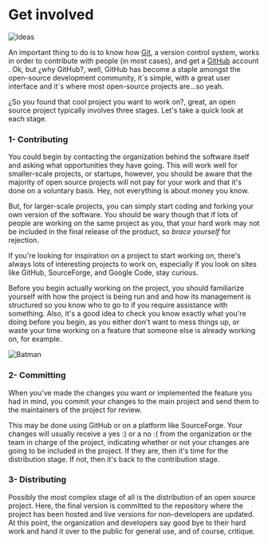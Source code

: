 # Get involved

![Ideas](http://i.imgur.com/KLnANGW.jpg "Ideas matter")

An important thing to do is to know how [Git](http://git-scm.com/), a version control system, works in order to contribute with people (in most cases), and get a [GitHub](https://github.com/) account . Ok, but ¿why GitHub?, well, GitHub has become a staple amongst the open-source development community, it´s simple, with a great user interface and it´s where most open-source projects are...so yeah.

¿So you found that cool project you want to work on?, great, an open source project typically involves three stages. Let's take a quick look at each stage.

### **1- Contributing**

You could begin by contacting the organization behind the software itself and asking what opportunities they have going. This will work well for smaller-scale projects, or startups, however, you should be aware that the majority of open source projects will not pay for your work and that it's done on a voluntary basis. Hey, not everything is about money you know.

But, for larger-scale projects, you can simply start coding and forking your own version of the software. You should be wary though that if lots of people are working on the same project as you, that your hard work may not be included in the final release of the product, so *brace yourself* for rejection.

If you're looking for inspiration on a project to start working on, there's always lots of interesting projects to work on, especially if you look on sites like GitHub, SourceForge, and Google Code, stay curious.

Before you begin actually working on the project, you should familiarize yourself with how the project is being run and and how its management is structured so you know who to go to if you require assistance with something. Also, it's a good idea to check you know exactly what you're doing before you begin, as you either don't want to mess things up, or waste your time working on a feature that someone else is already working on, for example.

![Batman](http://i.imgur.com/55qobWz.jpg "Batman knows best")

### **2- Committing**

When you've made the changes you want or implemented the feature you had in mind, you commit your changes to the main project and send them to the maintainers of the project for review.

This may be done using GitHub or on a platform like SourceForge. Your changes will usually receive a yes :) or a no :( from the organization or the team in charge of the project, indicating whether or not your changes are going to be included in the project. If they are, then it's time for the distribution stage. If not, then it's back to the contribution stage.

### **3- Distributing**

Possibly the most complex stage of all is the distribution of an open source project. Here, the final version is committed to the repository where the project has been hosted and live versions for non-developers are updated. At this point, the organization and developers say good bye to their hard work and hand it over to the public for general use, and of course, critique.
